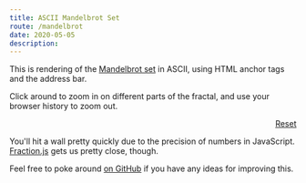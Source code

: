 ```yaml
---
title: ASCII Mandelbrot Set
route: /mandelbrot
date: 2020-05-05
description:
---
```


This is rendering of the [Mandelbrot set](https://en.wikipedia.org/wiki/Mandelbrot_set) in ASCII,
using HTML anchor tags and the address bar.

Click around to zoom in on different parts of the fractal, and use your browser history to zoom out.

<div id="mandel"></div>

<div style="text-align: right">
  <a href="#-1/2,0,7/2">Reset</a>
</div>

You'll hit a wall pretty quickly due to the precision of numbers in JavaScript. [Fraction.js](https://github.com/infusion/Fraction.js/) gets us pretty close, though.

Feel free to poke around [on GitHub](https://github.com/jdan/thatjdanisso.cool/blob/master/articles/2020-05-05-mandel.md) if you have any ideas for improving this.

<style>
  #mandel {
    line-height: 1;
  }

  @media (max-width: 480px) {
    #mandel {
      overflow-x: scroll;
    }
  }

  #mandel a:visited {
    color: green;
  }
</style>

<script src="/js/fraction.min.js"></script>

<script>
  const WIDTH = 59;
  const HEIGHT = 30;

  const mandelChar = (a, b) => {
    let z_a = new Fraction(0);
    let z_b = new Fraction(0);

    let i = 0;

    while (i++ < 20) {
      /* z = z**2 + c */
      // const _z_a = z_a*z_a - z_b * z_b + a;
      const _z_a = z_a.mul(z_a).sub(z_b.mul(z_b)).add(a);
      //const _z_b = 2 * z_a * z_b + b;
      const _z_b = z_a.mul(z_b).mul(2).add(b);

      z_a = _z_a;
      z_b = _z_b;

      //if (Math.sqrt(z_a * z_a + z_b * z_b) > 2) {
      if (z_a.mul(z_a).add(z_b.mul(z_b)).compare(4) > 0) {
        break;
      }
    }

    return ".:+x%#@"[Math.floor((i / 21) * 6)];
};

const draw = () => {
  const $el = document.getElementById("mandel")

$el.innerHTML = "";
const [r, i, zoom] = document.location.hash
.slice(1)
.split(",")
.map(i => new Fraction(i));

    for (let j = 0; j < HEIGHT; j++) {
      // const y = (j / HEIGHT) * zoom + i - zoom / 2;
      const y = zoom.mul(j, HEIGHT).add(i).sub(zoom, 2);

      const row = document.createElement("div");

      for (let k = 0; k < WIDTH; k++) {
        //const x = (k / WIDTH) * zoom + r - zoom / 2;
        const x = zoom.mul(k, WIDTH).add(r).sub(zoom, 2)
        const item = document.createElement("a");

        const href = [x, y, zoom.mul(2, 3)].map(f => f.toFraction()).join(',')
        item.setAttribute("href", `#${href}`);
        item.innerHTML = mandelChar(x, y);
        row.appendChild(item);
      }

      $el.appendChild(row);
    }
};

window.addEventListener("hashchange", draw);

if (!/#[\d\-\/]+$/.test(document.location.hash)) {
document.location.hash = "#-1/2,0,7/2";
}

draw();
</script>

